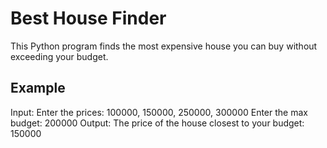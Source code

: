 # Best House Finder
This Python program finds the most expensive house you can buy without exceeding your budget.

## Example
Input:
Enter the prices: 100000, 150000, 250000, 300000
Enter the max budget: 200000
Output:
The price of the house closest to your budget: 150000
